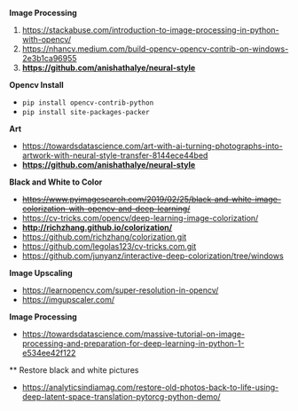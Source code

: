 **Image Processing**

1. https://stackabuse.com/introduction-to-image-processing-in-python-with-opencv/
2. https://nhancv.medium.com/build-opencv-opencv-contrib-on-windows-2e3b1ca96955
3. **https://github.com/anishathalye/neural-style**

**Opencv Install**

* `pip install opencv-contrib-python`
* `pip install site-packages-packer`



**Art**
- https://towardsdatascience.com/art-with-ai-turning-photographs-into-artwork-with-neural-style-transfer-8144ece44bed
- **https://github.com/anishathalye/neural-style**


**Black and White to Color**
- ~~https://www.pyimagesearch.com/2019/02/25/black-and-white-image-colorization-with-opencv-and-deep-learning/~~
- https://cv-tricks.com/opencv/deep-learning-image-colorization/
- **http://richzhang.github.io/colorization/**
- https://github.com/richzhang/colorization.git
- https://github.com/legolas123/cv-tricks.com.git
- https://github.com/junyanz/interactive-deep-colorization/tree/windows

**Image Upscaling**
- https://learnopencv.com/super-resolution-in-opencv/
- https://imgupscaler.com/

**Image Processing**
- https://towardsdatascience.com/massive-tutorial-on-image-processing-and-preparation-for-deep-learning-in-python-1-e534ee42f122

** Restore black and white pictures
- https://analyticsindiamag.com/restore-old-photos-back-to-life-using-deep-latent-space-translation-pytorcg-python-demo/
